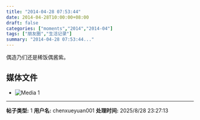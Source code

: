 ```yaml
---
title: "2014-04-28 07:53:44"
date: 2014-04-28T10:00:00+08:00
draft: false
categories: ["moments","2014","2014-04"]
tags: ["朋友圈","生活记录"]
summary: "2014-04-28 07:53:44..."
---
```


偶造乃们还是稀饭偶酱紫。

## 媒体文件

- ![Media 1](/Moments/photos/2014-04-28/201404280753440.jpg)

---

**帖子类型:** 1
**用户名:** chenxueyuan001
**处理时间:** 2025/8/28 23:27:13